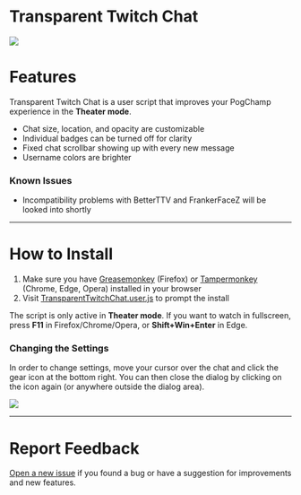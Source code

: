 # Transparent Twitch Chat

![](https://repo.chylex.com/transparent-twitch-chat.png?)

# Features

Transparent Twitch Chat is a user script that improves your PogChamp experience in the **Theater mode**.

- Chat size, location, and opacity are customizable
- Individual badges can be turned off for clarity
- Fixed chat scrollbar showing up with every new message
- Username colors are brighter

### Known Issues

- Incompatibility problems with BetterTTV and FrankerFaceZ will be looked into shortly

---

# How to Install

1. Make sure you have [Greasemonkey](https://addons.mozilla.org/en-US/firefox/addon/greasemonkey/) (Firefox) or [Tampermonkey](https://tampermonkey.net/) (Chrome, Edge, Opera) installed in your browser
2. Visit [TransparentTwitchChat.user.js](https://github.com/chylex/Transparent-Twitch-Chat/raw/master/dist/TransparentTwitchChat.user.js) to prompt the install

The script is only active in **Theater mode**. If you want to watch in fullscreen, press **F11** in Firefox/Chrome/Opera, or **Shift+Win+Enter** in Edge.

### Changing the Settings

In order to change settings, move your cursor over the chat and click the gear icon at the bottom right. You can then close the dialog by clicking on the icon again (or anywhere outside the dialog area).

![](https://repo.chylex.com/transparent-twitch-chat-settings.png?)

---

# Report Feedback

[Open a new issue](https://github.com/chylex/Transparent-Twitch-Chat/issues) if you found a bug or have a suggestion for improvements and new features.
